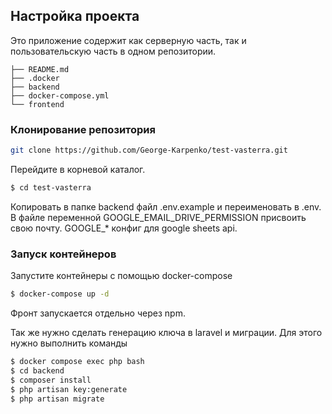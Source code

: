 ## Настройка проекта

Это приложение содержит как серверную часть, так и пользовательскую часть в одном репозитории.

```
├── README.md
├── .docker
├── backend
├── docker-compose.yml
└── frontend
```

### Клонирование репозитория

```bash
git clone https://github.com/George-Karpenko/test-vasterra.git

```

Перейдите в корневой каталог.

```bash
$ cd test-vasterra
```

Копировать в папке backend файл .env.example и переименовать в .env. В файле переменной GOOGLE_EMAIL_DRIVE_PERMISSION присвоить свою почту. GOOGLE_* конфиг для google sheets api.

### Запуск контейнеров

Запустите контейнеры с помощью docker-compose

```bash
$ docker-compose up -d
```

Фронт запускается отдельно через npm.

Так же нужно сделать генерацию ключа в laravel и миграции. Для этого нужно выполнить команды

```bash
$ docker compose exec php bash
$ cd backend
$ composer install
$ php artisan key:generate
$ php artisan migrate
```
